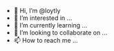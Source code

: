 - 👋 Hi, I’m @loytly
- 👀 I’m interested in ...
- 🌱 I’m currently learning ...
- 💞️ I’m looking to collaborate on ...
- 📫 How to reach me ...

<!---
loytly/loytly is a ✨ special ✨ repository because its `README.md` (this file) appears on your GitHub profile.
You can click the Preview link to take a look at your changes.
--->
